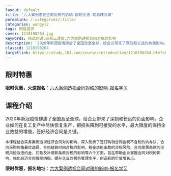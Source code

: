 ```yaml
---
layout: default
title: '六大案例透视合同对税的影响-限时优惠-网易精品课'
permalink: /:categories/:title/
categories: wangyi2
tags: 网易提供
cover: 1210198264.jpg
keywords: 精选网课,网易云课堂,六大案例透视合同对税的影响
description: '2020年新冠疫情肆虐了全国及至全球，给企业带来了深刻和长远的负面影响。企业如何在复工复产中尽快恢复生产，把损失降到可接'
classid: 1210198264
targetlink: https://study.163.com/course/introduction/1210198264.htm?share=1&shareId=1025206652&utm_campaign=share&utm_medium=iphoneShare&utm_source=&utm_u=1025206652
---
```


## 限时特惠

**限时优惠，火速报名**：[六大案例透视合同对税的影响-报名学习](https://study.163.com/course/introduction/1210198264.htm?share=1&shareId=1025206652&utm_campaign=share&utm_medium=iphoneShare&utm_source=&utm_u=1025206652)

## 课程介绍

2020年新冠疫情肆虐了全国及至全球，给企业带来了深刻和长远的负面影响。企业如何在复工复产中尽快恢复生产，把损失降到可接受的水平，最大限度的保持企业效益的增值，签好经济合同是关键。



    本课程结合实务案例透视经济合同对的影响，深入剖析了签订购销合同含税不含税的坑与饼、合同采购价格最优选择、合同结算时间对税的影响、税金承担条款的涉税风险、合同发票条款的涉税风险及违约金、罚款及补偿款条款对税的影响等六个方面，旨在帮助企业掌握合同对税的影响、强化经济合同管控纳税，提升企业的税务管理水平，创造新的价值增长点。

**限时优惠，报名地址**：[六大案例透视合同对税的影响-报名学习](https://study.163.com/course/introduction/1210198264.htm?share=1&shareId=1025206652&utm_campaign=share&utm_medium=iphoneShare&utm_source=&utm_u=1025206652)

